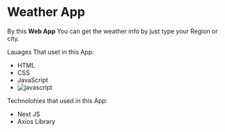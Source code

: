 # Weather App

By this **Web App** You can get the weather info by just type your Region or city.

Lauages That uset in this App:
 - HTML
 - CSS
 - JavaScript
 - ![javascript](https://cdn-icons-png.flaticon.com/512/5968/5968292.png)

Technolohies that used in this App:
  - Next JS
  - Axios Library

